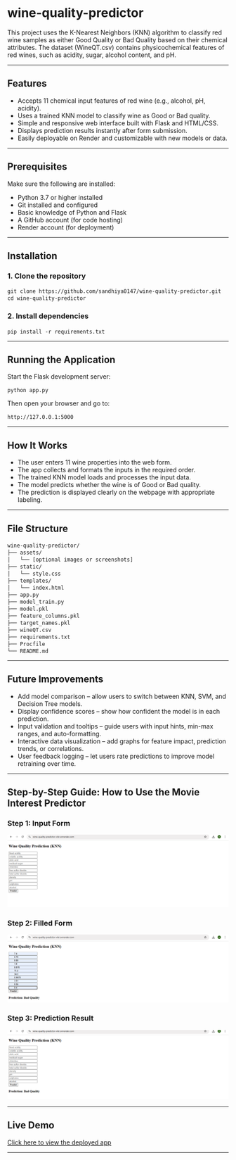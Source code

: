 # wine-quality-predictor

This project uses the K-Nearest Neighbors (KNN) algorithm to classify red wine samples as either Good Quality or Bad Quality based on their chemical attributes. The dataset (WineQT.csv) contains physicochemical features of red wines, such as acidity, sugar, alcohol content, and pH.

---

## Features

- Accepts 11 chemical input features of red wine (e.g., alcohol, pH, acidity).
- Uses a trained KNN model to classify wine as Good or Bad quality.
- Simple and responsive web interface built with Flask and HTML/CSS.
- Displays prediction results instantly after form submission.
- Easily deployable on Render and customizable with new models or data.

---

## Prerequisites

Make sure the following are installed:

- Python 3.7 or higher installed
- Git installed and configured
- Basic knowledge of Python and Flask
- A GitHub account (for code hosting)
- Render account (for deployment)

---

## Installation

### 1. Clone the repository

```
git clone https://github.com/sandhiya0147/wine-quality-predictor.git
cd wine-quality-predictor
```

### 2. Install dependencies

```
pip install -r requirements.txt
```

---

## Running the Application

Start the Flask development server:

```
python app.py
```

Then open your browser and go to:

```
http://127.0.0.1:5000
```

---

## How It Works

- The user enters 11 wine properties into the web form.
- The app collects and formats the inputs in the required order.
- The trained KNN model loads and processes the input data.
- The model predicts whether the wine is of Good or Bad quality.
- The prediction is displayed clearly on the webpage with appropriate labeling.

---

## File Structure

```
wine-quality-predictor/
├── assets/
│   └── [optional images or screenshots]
├── static/
│   └── style.css
├── templates/
│   └── index.html
├── app.py
├── model_train.py
├── model.pkl
├── feature_columns.pkl
├── target_names.pkl
├── wineQT.csv
├── requirements.txt
├── Procfile
└── README.md         
```

---

## Future Improvements

- Add model comparison – allow users to switch between KNN, SVM, and Decision Tree models.
- Display confidence scores – show how confident the model is in each prediction.
- Input validation and tooltips – guide users with input hints, min-max ranges, and auto-formatting.
- Interactive data visualization – add graphs for feature impact, prediction trends, or correlations.
- User feedback logging – let users rate predictions to improve model retraining over time.

---



## Step-by-Step Guide: How to Use the Movie Interest Predictor


### Step 1: Input Form
![Form](assets/input_form.png)  

### Step 2: Filled Form 
![Prediction Result](assets/filled_input.png)  

### Step 3: Prediction Result
![Full Page](assets/predicted_result.png)

---

## Live Demo

[Click here to view the deployed app](https://wine-quality-predictor-vikr.onrender.com)

---

